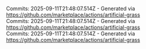 Commits: 2025-09-11T21:48:07.514Z - Generated via https://github.com/marketplace/actions/artificial-grass
<br>
Commits: 2025-09-11T21:48:07.514Z - Generated via https://github.com/marketplace/actions/artificial-grass
<br>
Commits: 2025-09-11T21:48:07.514Z - Generated via https://github.com/marketplace/actions/artificial-grass
<br>
